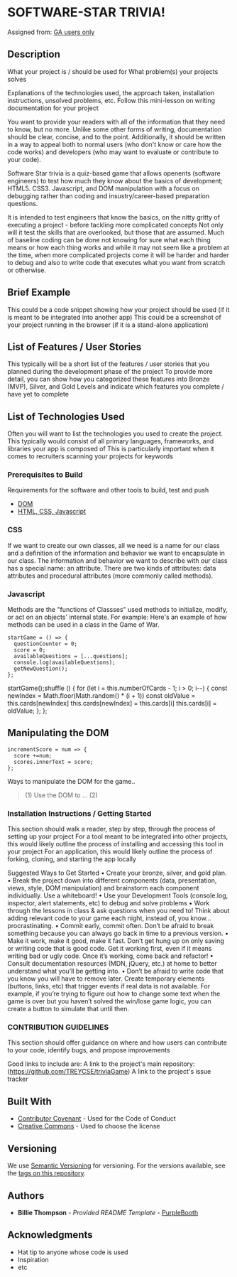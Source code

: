 # SOFTWARE-STAR TRIVIA!

Assigned from:
[GA users only](https://git.generalassemb.ly/dc-wdi-fundamentals/game-of-war)

## Description
What your project is / should be used for
What problem(s) your projects solves

Explanations of the technologies used, the approach taken, installation instructions, unsolved problems, etc.
Follow this mini-lesson on writing documentation for your project

You want to provide your readers with all of the information that they need to know, but no more. Unlike some other forms of writing, documentation should be clear, concise, and to the point. Additionally, it should be written in a way to appeal both to normal users (who don't know or care how the code works) and developers (who may want to evaluate or contribute to your code).

Software Star trivia is a quiz-based game that allows openents (software  engineers) to test how much they know about the basics of development; HTML5. CSS3. Javascript, and DOM manipulation with a focus on debugging rather than coding and insustry/career-based preparation questions.

It is intended to test engineers that know the basics, on the nitty gritty of executing a project - before tackling more complicated concepts
Not only will it test the skills that are overlooked, but those that are assumed. Much of baseline coding can be done not knowing for sure what each thing means or how each thing works and while it may not seem like a problem at the time, when more complicated projects come it will be harder and harder to debug and also to write code that executes what you want from scratch or otherwise.

## Brief Example
This could be a code snippet showing how your project should be used (if it is meant to be integrated into another app)
This could be a screenshot of your project running in the browser (if it is a stand-alone application)

## List of Features / User Stories
This typically will be a short list of the features / user stories that you planned during the development phase of the project
To provide more detail, you can show how you categorized these features into Bronze (MVP), Silver, and Gold Levels and indicate which features you complete / have yet to complete

## List of Technologies Used
Often you will want to list the technologies you used to create the project.
This typically would consist of all primary languages, frameworks, and libraries your app is composed of
This is particularly important when it comes to recruiters scanning your projects for keywords

### Prerequisites to Build

Requirements for the software and other tools to build, test and push 
- [DOM](https://git.generalassemb.ly/dc-wdi-fundamentals/objects-intro)
- [HTML, CSS, Javascript](https://git.generalassemb.ly/dc-wdi-fundamentals/javascript-oop/blob/master/object-oriented-javascript.md)

### CSS
If we want to create our own classes, all we need is a name for our class and a definition of the information and behavior we want to encapsulate in our class. The information and behavior we want to describe with our class has a special name: an attribute. There are two kinds of attributes: data attributes and procedural attributes (more commonly called methods).

### Javascript
Methods are the "functions of Classses" used methods to initialize, modify, or act on an objects' internal state. For example:
Here's an example of how methods can be used in a class in the Game of War.


    startGame = () => {
      questionCounter = 0;
      score = 0;
      availableQuestions = [...questions];
      console.log(availableQuestions);
      getNewQuestion();
    };

startGame();shuffle () {
      for (let i = this.numberOfCards - 1; i > 0; i--) {
          const newIndex = Math.floor(Math.random() * (i + 1))
          const oldValue = this.cards[newIndex]
          this.cards[newIndex] = this.cards[i]
          this.cards[i] = oldValue;
      };
    };

## Manipulating the DOM

    incrementScore = num => {
      score +=num;
      scores.innerText = score;
    };
Ways to manipulate the DOM for the game..

> (1) Use the DOM to ...
> (2) 


### Installation Instructions / Getting Started

This section should walk a reader, step by step, through the process of setting up your project
For a tool meant to be integrated into other projects, this would likely outline the process of installing and accessing this tool in your project
For an application, this would likely outline the process of forking, cloning, and starting the app locally

Suggested Ways to Get Started
•	Create your bronze, silver, and gold plan.
•	Break the project down into different components (data, presentation, views, style, DOM manipulation) and brainstorm each component individually. Use a whiteboard!
•	Use your Development Tools (console.log, inspector, alert statements, etc) to debug and solve problems
•	Work through the lessons in class & ask questions when you need to! Think about adding relevant code to your game each night, instead of, you know… procrastinating.
•	Commit early, commit often. Don’t be afraid to break something because you can always go back in time to a previous version.
•	Make it work, make it good, make it fast. Don’t get hung up on only saving or writing code that is good code. Get it working first, even if it means writing bad or ugly code. Once it’s working, come back and refactor!
•	Consult documentation resources (MDN, jQuery, etc.) at home to better understand what you’ll be getting into.
•	Don’t be afraid to write code that you know you will have to remove later. Create temporary elements (buttons, links, etc) that trigger events if real data is not available. For example, if you’re trying to figure out how to change some text when the game is over but you haven’t solved the win/lose game logic, you can create a button to simulate that until then.

### CONTRIBUTION GUIDELINES
This section should offer guidance on where and how users can contribute to your code, identify bugs, and propose improvements

Good links to include are:
A link to the project's main repository: (https://github.com/TREYCSE/triviaGame)
A link to the project's issue tracker

## Built With

  - [Contributor Covenant](https://www.contributor-covenant.org/) - Used
    for the Code of Conduct
  - [Creative Commons](https://creativecommons.org/) - Used to choose
    the license

## Versioning

We use [Semantic Versioning](http://semver.org/) for versioning. For the versions
available, see the [tags on this
repository](https://github.com/PurpleBooth/a-good-readme-template/tags).

## Authors

  - **Billie Thompson** - *Provided README Template* -
    [PurpleBooth](https://github.com/PurpleBooth)


## Acknowledgments

  - Hat tip to anyone whose code is used
  - Inspiration
  - etc

